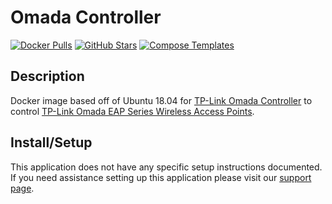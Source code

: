 # Omada Controller

[![Docker Pulls](https://img.shields.io/docker/pulls/mbentley/omada-controller?style=flat-square&color=607D8B&label=docker%20pulls&logo=docker)](https://hub.docker.com/r/mbentley/omada-controller)
[![GitHub Stars](https://img.shields.io/github/stars/mbentley/docker-omada-controller?style=flat-square&color=607D8B&label=github%20stars&logo=github)](https://github.com/mbentley/docker-omada-controller)
[![Compose Templates](https://img.shields.io/static/v1?style=flat-square&color=607D8B&label=compose&message=templates)](https://github.com/GhostWriters/DockSTARTer/tree/master/compose/.apps/omadacontroller)

## Description

Docker image based off of Ubuntu 18.04 for
[TP-Link Omada Controller](https://www.tp-link.com/en/products/details/EAP-Controller.html)
to control
[TP-Link Omada EAP Series Wireless Access Points](https://www.tp-link.com/en/omada/).

## Install/Setup

This application does not have any specific setup instructions documented. If
you need assistance setting up this application please visit our
[support page](https://dockstarter.com/basics/support/).
